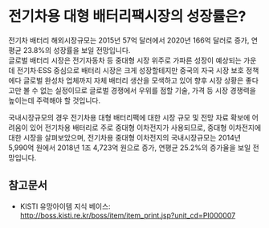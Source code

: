 # 전기차용 대형 배터리팩시장의 성장률은?

전기차 배터리 해외시장규모는 2015년 57억 달러에서 2020년 166억 달러로 증가, 연평균 23.8%의 성장률을 보일 전망입니다.  
글로벌 배터리 시장은 전기자동차 등 중대형 시장 위주로 가파른 성장이 예상되는 가운데 전기차·ESS 중심으로 배터리 시장은 크게 성장할테지만 중국의 자국 시장 보호 정책에다 글로벌 완성차 업체까지 자체 배터리 생산을 모색하고 있어 향후 시장 상황은 좋다고만 볼 수 없는 실정이므로 글로벌 경쟁에서 우위를 점할 기술, 가격 등 시장 경쟁력을 높이는데 주력해야 할 것입니다.

국내시장규모의 경우 전기차용 대형 배터리팩에 대한 시장 규모 및 전망 자료 확보에 어려움이 있어 전기차용 배터리로 주로 중대형 이차전지가 사용되므로, 
중대형 이차전지에 대한 시장을 살펴보았으며, 전기차용 중대형 이차전지의 국내시장규모는 2014년 5,990억 원에서 2018년 1조 4,723억 원으로 증가, 연평균 25.2%의 증가율을 보일 전망입니다.

## 참고문서
- KISTI 유망아이템 지식 베이스: http://boss.kisti.re.kr/boss/item/item_print.jsp?unit_cd=PI000007